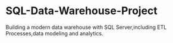 # SQL-Data-Warehouse-Project
Building a modern data warehouse with SQL Server,including ETL Processes,data modeling and analytics.
